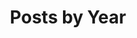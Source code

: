 ---
title: "Posts by Year"
excerpt: "All posts, events, and courses by Year"
permalink: /posts/
layout: posts
author_profile: true
classes: wide
header:
  overlay_color: "#000"
  overlay_filter: "0.5"
  overlay_image: /assets/images/posts/events/eurobot2006/image012.jpg
  teaser: /assets/images/posts/events/eurobot2006/image012.jpg
  actions:
    - label: "🗃️ by Category"
      url: "/categories"
    - label: "📑 by Tags"
      url: "/tags"
---